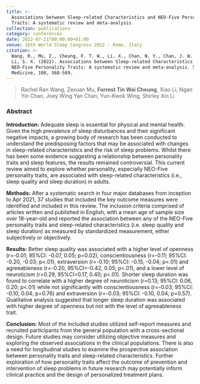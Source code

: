 ```yaml
---
title: >-
  Associations between Sleep-related Characteristics and NEO-Five Personality
  Traits: A systematic review and meta-analysis
collection: publications
category: conferences
date: 2022-07-21T00:00:00+01:00
venue: 16th World Sleep Congress 2022 - Rome, Italy
citation: >-
  Wang, R., Mu, Z., Cheung, F. T. W., Li, X., Chan, N. Y., Chan, J. W. Y., ... &
  Li, S. X. (2022). Associations between Sleep-related Characteristics and
  NEO-Five Personality Traits: A systematic review and meta-analysis. Sleep
  Medicine, 100, S68-S69.
---
```

> Rachel Ran Wang, Zexuan Mu, **Forrest Tin Wai Cheung**, Xiao Li, Ngan Yin Chan, Joey Wing Yan Chan, Yun-Kwok Wing, Shirley Xin Li

### Abstract

**Introduction:** Adequate sleep is essential for physical and mental health. Given the high prevalence of sleep disturbances and their significant negative impacts, a growing body of research has been conducted to understand the predisposing factors that may be associated with changes in sleep-related characteristics and the risk of sleep problems. Whilst there has been some evidence suggesting a relationship between personality traits and sleep features, the results remained controversial. This current review aimed to explore whether personality, especially NEO-Five personality traits, are associated with sleep-related characteristics (i.e., sleep quality and sleep duration) in adults.

**Methods:** After a systematic search in four major databases from inception to Apr 2021, 37 studies that included the key outcome measures were identified and included in this review. The inclusion criteria comprised of articles written and published in English, with a mean age of sample size over 18-year-old and reported the association between any of the NEO-Five personality traits and sleep-related characteristics (i.e. sleep quality and sleep duration) as measured by standardized measurement, either subjectively or objectively.

**Results:** Better sleep quality was associated with a higher level of openness (r=-0.01; 95%CI: -0.07, 0.05; p=0.02), conscientiousness (r=-0.11; 95%CI: -0.20, -0.03; p&lt;.01), extraversion (r=-0.10; 95%CI: -0.15, -0.04; p&lt;.01) and agreeableness (r=-0.20, 95%CI=-0.42, 0.05; p&lt;.01), and a lower level of neuroticism (r=0.29, 95%CI=0.17, 0.40; p&lt;.01). Shorter sleep duration was found to correlate with a higher degree of neuroticism (r=0.13; 95%CI: 0.06, 0.20; p&lt;.01) while not significantly with conscientiousness (r=-0.03; 95%CI: -0.10, 0.04; p=0.76) and extraversion (r=-0.03; 95%CI: -0.10, 0.04; p=0.57). Qualitative analysis suggested that longer sleep duration was associated with higher degree of openness but not with the level of agreeableness trait.

**Conclusion:** Most of the included studies utilized self-report measures and recruited participants from the general population with a cross-sectional design. Future studies may consider utilizing objective measures and exploring the observed associations in the clinical populations. There is also a need for longitudinal studies to examine the prospective association between personality traits and sleep-related characteristics. Further exploration of how personality traits affect the outcome of prevention and intervention of sleep problems in future research may potentially inform clinical practice and the design of personalized treatment plans.